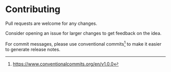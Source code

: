 # Contributing

Pull requests are welcome for any changes.

Consider opening an issue for larger changes to get feedback on the idea.

For commit messages, please use conventional commits[^1] to make it easier to
generate release notes.

[^1]: https://www.conventionalcommits.org/en/v1.0.0
